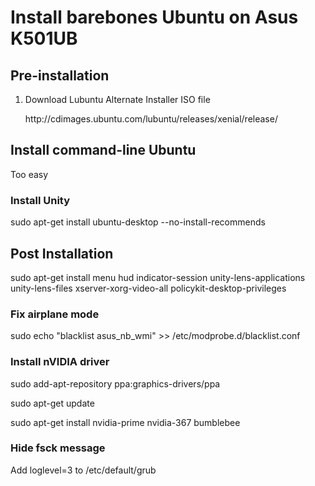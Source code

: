 <h1>Install barebones Ubuntu on Asus K501UB</h1>
<h2>Pre-installation</h2>
<ol>
<li>Download Lubuntu Alternate Installer ISO file</li>
<p>http://cdimages.ubuntu.com/lubuntu/releases/xenial/release/</p>
</ol>
<h2>Install command-line Ubuntu</h2>
<p>Too easy</p>
<h3>Install Unity</h3>
<p>sudo apt-get install ubuntu-desktop --no-install-recommends</p>
<h2>Post Installation</h2>
<p>sudo apt-get install menu hud indicator-session unity-lens-applications unity-lens-files xserver-xorg-video-all policykit-desktop-privileges</p>

<h3>Fix airplane mode</h3>
<p>sudo echo "blacklist asus_nb_wmi" >> /etc/modprobe.d/blacklist.conf</p>

<h3>Install nVIDIA driver</h3>
<p>sudo add-apt-repository ppa:graphics-drivers/ppa</p>
<p>sudo apt-get update</p>
<p>sudo apt-get install nvidia-prime nvidia-367 bumblebee</p>

<h3>Hide fsck message</h3>
<p>Add loglevel=3 to /etc/default/grub</p>
